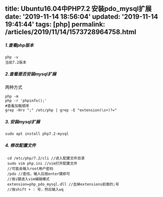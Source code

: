 title: Ubuntu16.04中PHP7.2 安装pdo_mysql扩展
date: '2019-11-14 18:56:04'
updated: '2019-11-14 19:41:44'
tags: [php]
permalink: /articles/2019/11/14/1573728964758.html
---
##### 1.查看php版本
```
php -v
当前7.2版本
```
##### 2.查看是否安装mysql扩展
两种方式
```
php -m
php -r 'phpinfo();'
#查看加载顺序
grep -Hrv ";" /etc/php | grep -E "extension(\s+)?="
```
##### 3. 安装mysql扩展
```
sudo apt install php7.2-mysql
```

##### 4. 修改配置文件
```
 cd /etc/php/7.2/cli //进入配置文件目录
 sudo vim php.ini //vim打开配置文件
 //可能会输入root用户密码
 /pdo //查找，输入后按enter键即可
 //按i键进入vim编辑模式
 extension=php_pdo_mysql.dll //去掉extensions前面的;号
 //按shift + : 号，然后输入wq
```